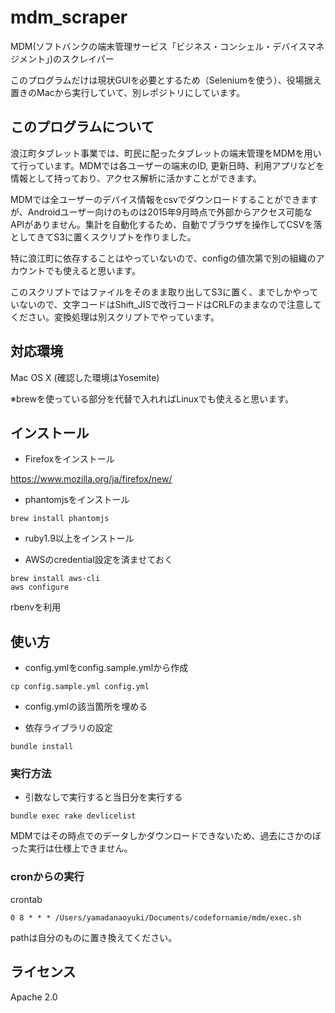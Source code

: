 # mdm_scraper

MDM(ソフトバンクの端末管理サービス「ビジネス・コンシェル・デバイスマネジメント」)のスクレイパー

このプログラムだけは現状GUIを必要とするため（Seleniumを使う）、役場据え置きのMacから実行していて、別レポジトリにしています。

## このプログラムについて

浪江町タブレット事業では、町民に配ったタブレットの端末管理をMDMを用いて行っています。MDMでは各ユーザーの端末のID, 更新日時、利用アプリなどを情報として持っており、アクセス解析に活かすことができます。

MDMでは全ユーザーのデバイス情報をcsvでダウンロードすることができますが、Androidユーザー向けのものは2015年9月時点で外部からアクセス可能なAPIがありません。集計を自動化するため、自動でブラウザを操作してCSVを落としてきてS3に置くスクリプトを作りました。

特に浪江町に依存することはやっていないので、configの値次第で別の組織のアカウントでも使えると思います。

このスクリプトではファイルをそのまま取り出してS3に置く、までしかやっていないので、文字コードはShift_JISで改行コードはCRLFのままなので注意してください。変換処理は別スクリプトでやっています。

## 対応環境

Mac OS X (確認した環境はYosemite)

※brewを使っている部分を代替で入れればLinuxでも使えると思います。

## インストール

* Firefoxをインストール

https://www.mozilla.org/ja/firefox/new/

* phantomjsをインストール 

```
brew install phantomjs
```

* ruby1.9以上をインストール

* AWSのcredential設定を済ませておく

```
brew install aws-cli
aws configure
```

rbenvを利用

## 使い方

* config.ymlをconfig.sample.ymlから作成

```
cp config.sample.yml config.yml
```

* config.ymlの該当箇所を埋める

* 依存ライブラリの設定

```
bundle install
```

### 実行方法

* 引数なしで実行すると当日分を実行する

```
bundle exec rake devlicelist
```

MDMではその時点でのデータしかダウンロードできないため、過去にさかのぼった実行は仕様上できません。

### cronからの実行

crontab
```
0 8 * * * /Users/yamadanaoyuki/Documents/codefornamie/mdm/exec.sh
```
pathは自分のものに置き換えてください。

## ライセンス

Apache 2.0
